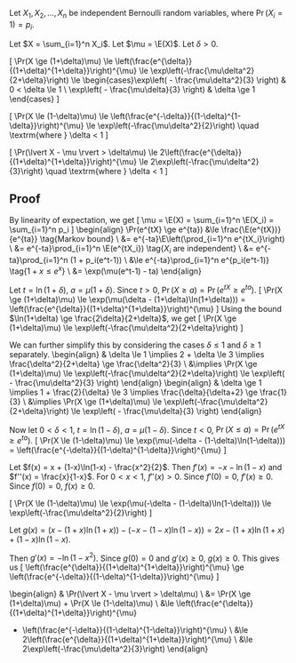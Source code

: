 Let $X_1, X_2, \ldots, X_n$
$\newcommand{\E}{\operatorname{E}}$
be independent Bernoulli random variables, where $\Pr(X_i=1) = p_i$.

Let $X = \sum_{i=1}^n X_i$. Let $\mu = \E(X)$. Let $\delta > 0$.

\[ \Pr(X \ge (1+\delta)\mu)
\le \left(\frac{e^{\delta}}{(1+\delta)^{1+\delta}}\right)^{\mu}
\le \exp\left(-\frac{\mu\delta^2}{2+\delta}\right)
\le \begin{cases}\exp\left( - \frac{\mu\delta^2}{3} \right) & 0 < \delta \le 1
\\ \exp\left( - \frac{\mu\delta}{3} \right) & \delta \ge 1 \end{cases} \]

\[ \Pr(X \le (1-\delta)\mu)
\le \left(\frac{e^{-\delta}}{(1-\delta)^{1-\delta}}\right)^{\mu}
\le \exp\left(-\frac{\mu\delta^2}{2}\right)
\quad \textrm{where } \delta < 1 \]

\[ \Pr(\lvert X - \mu \rvert > \delta\mu)
\le 2\left(\frac{e^{\delta}}{(1+\delta)^{1+\delta}}\right)^{\mu}
\le 2\exp\left(-\frac{\mu\delta^2}{3}\right)
\quad \textrm{where } \delta < 1 \]

## Proof

By linearity of expectation, we get
\[ \mu = \E(X) = \sum_{i=1}^n \E(X_i) = \sum_{i=1}^n p_i \]
\begin{align}
\Pr(e^{tX} \ge e^{ta})
&\le \frac{\E(e^{tX})}{e^{ta}}  \tag{Markov bound}
\\ &= e^{-ta}\E\left(\prod_{i=1}^n e^{tX_i}\right)
\\ &= e^{-ta}\prod_{i=1}^n \E(e^{tX_i})  \tag{$X_i$ are independent}
\\ &= e^{-ta}\prod_{i=1}^n (1 + p_i(e^t-1))
\\ &\le e^{-ta}\prod_{i=1}^n e^{p_i(e^t-1)}  \tag{$1+x \le e^x$}
\\ &= \exp(\mu(e^t-1) - ta)
\end{align}

Let $t = \ln(1+\delta)$, $a = \mu(1+\delta)$.
Since $t > 0$, $\Pr(X \ge a) = \Pr(e^{tX} \ge e^{ta})$.
\[ \Pr(X \ge (1+\delta)\mu) \le \exp(\mu(\delta - (1+\delta)\ln(1+\delta)))
= \left(\frac{e^{\delta}}{(1+\delta)^{1+\delta}}\right)^{\mu} \]
Using the bound $\ln(1+\delta) \ge \frac{2\delta}{2+\delta}$, we get
\[ \Pr(X \ge (1+\delta)\mu) \le \exp\left(-\frac{\mu\delta^2}{2+\delta}\right) \]

We can further simplify this by considering the cases $\delta \le 1$ and $\delta \ge 1$ separately.
\begin{align}
& \delta \le 1 \implies 2 + \delta \le 3 \implies \frac{\delta^2}{2+\delta} \ge \frac{\delta^2}{3}
\\ &\implies \Pr(X \ge (1+\delta)\mu) \le \exp\left(-\frac{\mu\delta^2}{2+\delta}\right)
\le \exp\left( - \frac{\mu\delta^2}{3} \right)
\end{align}
\begin{align}
& \delta \ge 1 \implies 1 + \frac{2}{\delta} \le 3 \implies \frac{\delta}{\delta+2} \ge \frac{1}{3}
\\ &\implies \Pr(X \ge (1+\delta)\mu) \le \exp\left(-\frac{\mu\delta^2}{2+\delta}\right)
\le \exp\left( - \frac{\mu\delta}{3} \right)
\end{align}

Now let $0 < \delta < 1$, $t = \ln(1-\delta)$, $a = \mu(1-\delta)$.
Since $t < 0$, $\Pr(X \le a) = \Pr(e^{tX} \ge e^{ta})$.
\[ \Pr(X \le (1-\delta)\mu) \le \exp(\mu(-\delta - (1-\delta)\ln(1-\delta)))
= \left(\frac{e^{-\delta}}{(1-\delta)^{1-\delta}}\right)^{\mu} \]

Let $f(x) = x + (1-x)\ln(1-x) - \frac{x^2}{2}$.
Then $f'(x) = - x - \ln(1-x)$ and $f''(x) = \frac{x}{1-x}$.
For $0 < x < 1$, $f''(x) > 0$.
Since $f'(0) = 0$, $f'(x) \ge 0$.
Since $f(0) = 0$, $f(x) \ge 0$.

\[ \Pr(X \le (1-\delta)\mu)
\le \exp(\mu(-\delta - (1-\delta)\ln(1-\delta)))
\le \exp\left(-\frac{\mu\delta^2}{2}\right) \]

Let $g(x) = (x - (1+x)\ln(1+x)) - (-x-(1-x)\ln(1-x)) = 2x - (1+x)\ln(1+x) + (1-x)\ln(1-x)$.

Then $g'(x) = -\ln(1-x^2)$. Since $g(0) = 0$ and $g'(x) \ge 0$, $g(x) \ge 0$.
This gives us
\[ \left(\frac{e^{\delta}}{(1+\delta)^{1+\delta}}\right)^{\mu}
\ge \left(\frac{e^{-\delta}}{(1-\delta)^{1-\delta}}\right)^{\mu} \]

\begin{align}
& \Pr(\lvert X - \mu \rvert > \delta\mu)
\\ &= \Pr(X \ge (1+\delta)\mu) + \Pr(X \le (1-\delta)\mu)
\\ &\le \left(\frac{e^{\delta}}{(1+\delta)^{1+\delta}}\right)^{\mu}
+ \left(\frac{e^{-\delta}}{(1-\delta)^{1-\delta}}\right)^{\mu}
\\ &\le 2\left(\frac{e^{\delta}}{(1+\delta)^{1+\delta}}\right)^{\mu}
\\ &\le 2\exp\left(-\frac{\mu\delta^2}{3}\right)
\end{align}
